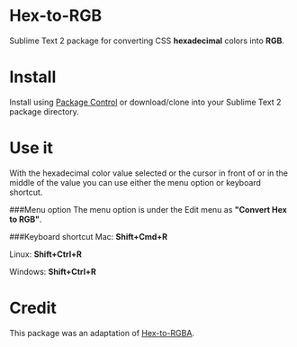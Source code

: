 Hex-to-RGB
===========
Sublime Text 2 package for converting CSS **hexadecimal** colors into **RGB**.

Install
============
Install using [Package Control][1] or download/clone into your Sublime Text 2 package directory.

Use it
===
With the hexadecimal color value selected or the cursor in front of or in the middle of the value you can use either the menu option or keyboard shortcut.

###Menu option
The menu option is under the Edit menu as **"Convert Hex to RGB"**.

###Keyboard shortcut
Mac: **Shift+Cmd+R**

Linux: **Shift+Ctrl+R**

Windows: **Shift+Ctrl+R**

Credit
======

This package was an adaptation of [Hex-to-RGBA][2].

[1]: http://wbond.net/sublime_packages/package_control
[2]: https://github.com/aroscoe/Hex-to-RGBA
